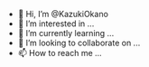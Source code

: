 - 👋 Hi, I’m @KazukiOkano
- 👀 I’m interested in ...
- 🌱 I’m currently learning ...
- 💞️ I’m looking to collaborate on ...
- 📫 How to reach me ...

<!---
KazukiOkano/KazukiOkano is a ✨ special ✨ repository because its `README.md` (this file) appears on your GitHub profile.
You can click the Preview link to take a look at your changes.
--->
